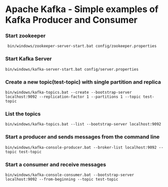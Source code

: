 # Apache Kafka - Simple examples of Kafka Producer and Consumer

### Start zookeeper

```
 bin/windows/zookeeper-server-start.bat config/zookeeper.properties
```

### Start Kafka Server

```
bin/windows/kafka-server-start.bat config/server.properties
```

### Create a new topic(test-topic) with single partition and replica

```
bin/windows/kafka-topics.bat --create --bootstrap-server localhost:9092 --replication-factor 1 --partitions 1 --topic test-topic
```

### List the topics

```
bin/windows/kafka-topics.bat --list --bootstrap-server localhost:9092
```

### Start a producer and sends messages from the command line

```
bin/windows/kafka-console-producer.bat --broker-list localhost:9092 --topic test-topic
```

### Start a consumer and receive messages
```
bin/windows/kafka-console-consumer.bat --bootstrap-server localhost:9092 --from-beginning --topic test-topic
```